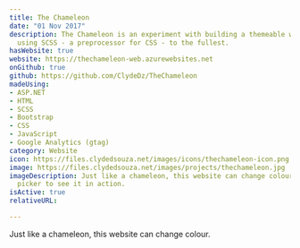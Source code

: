 ```yaml
---
title: The Chameleon
date: "01 Nov 2017"
description: The Chameleon is an experiment with building a themeable website and
  using SCSS - a preprocessor for CSS - to the fullest.
hasWebsite: true
website: https://thechameleon-web.azurewebsites.net
onGithub: true
github: https://github.com/ClydeDz/TheChameleon
madeUsing:
- ASP.NET
- HTML
- SCSS
- Bootstrap
- CSS
- JavaScript
- Google Analytics (gtag)
category: Website
icon: https://files.clydedsouza.net/images/icons/thechameleon-icon.png
image: https://files.clydedsouza.net/images/projects/thechameleon.jpg
imageDescription: Just like a chameleon, this website can change colour. Use the theme
  picker to see it in action.
isActive: true
relativeURL: 

---
```


Just like a chameleon, this website can change colour.


